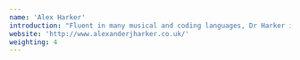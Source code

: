```yaml
---
name: 'Alex Harker'
introduction: "Fluent in many musical and coding languages, Dr Harker is creative and technical consultant on FluCoMa."
website: 'http://www.alexanderjharker.co.uk/'
weighting: 4
---
```

